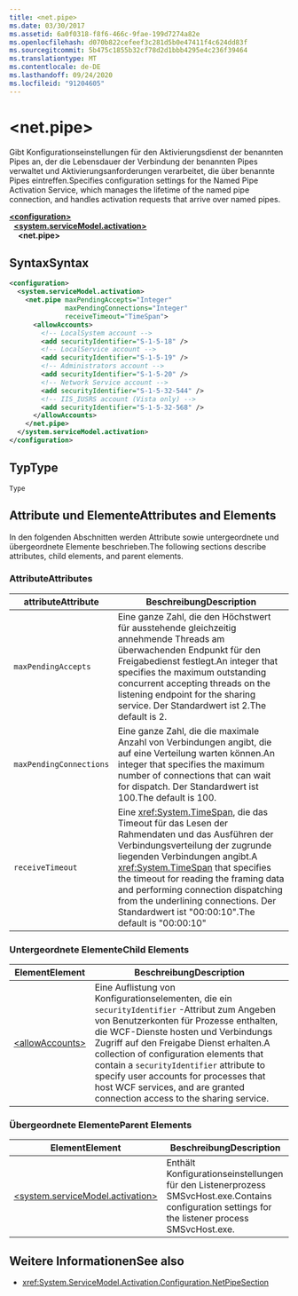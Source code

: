 ```yaml
---
title: <net.pipe>
ms.date: 03/30/2017
ms.assetid: 6a0f0318-f8f6-466c-9fae-199d7274a82e
ms.openlocfilehash: d070b822cefeef3c281d5b0e47411f4c624dd83f
ms.sourcegitcommit: 5b475c1855b32cf78d2d1bbb4295e4c236f39464
ms.translationtype: MT
ms.contentlocale: de-DE
ms.lasthandoff: 09/24/2020
ms.locfileid: "91204605"
---
```

# \<net.pipe>

<span data-ttu-id="3d575-102">Gibt Konfigurationseinstellungen für den Aktivierungsdienst der benannten Pipes an, der die Lebensdauer der Verbindung der benannten Pipes verwaltet und Aktivierungsanforderungen verarbeitet, die über benannte Pipes eintreffen.</span><span class="sxs-lookup"><span data-stu-id="3d575-102">Specifies configuration settings for the Named Pipe Activation Service, which manages the lifetime of the named pipe connection, and handles activation requests that arrive over named pipes.</span></span>  
  
[**\<configuration>**](../configuration-element.md)\
&nbsp;&nbsp;[**\<system.serviceModel.activation>**](system-servicemodel-activation.md)\
&nbsp;&nbsp;&nbsp;&nbsp;**\<net.pipe>**  
  
## <a name="syntax"></a><span data-ttu-id="3d575-103">Syntax</span><span class="sxs-lookup"><span data-stu-id="3d575-103">Syntax</span></span>  
  
```xml  
<configuration>
  <system.serviceModel.activation>
    <net.pipe maxPendingAccepts="Integer"
              maxPendingConnections="Integer"
              receiveTimeout="TimeSpan">
      <allowAccounts>
        <!-- LocalSystem account -->
        <add securityIdentifier="S-1-5-18" />
        <!-- LocalService account -->
        <add securityIdentifier="S-1-5-19" />
        <!-- Administrators account -->
        <add securityIdentifier="S-1-5-20" />
        <!-- Network Service account -->
        <add securityIdentifier="S-1-5-32-544" />
        <!-- IIS_IUSRS account (Vista only) -->
        <add securityIdentifier="S-1-5-32-568" />
      </allowAccounts>
    </net.pipe>
  </system.serviceModel.activation>
</configuration>
```  
  
## <a name="type"></a><span data-ttu-id="3d575-104">Typ</span><span class="sxs-lookup"><span data-stu-id="3d575-104">Type</span></span>  

 `Type`  
  
## <a name="attributes-and-elements"></a><span data-ttu-id="3d575-105">Attribute und Elemente</span><span class="sxs-lookup"><span data-stu-id="3d575-105">Attributes and Elements</span></span>  

 <span data-ttu-id="3d575-106">In den folgenden Abschnitten werden Attribute sowie untergeordnete und übergeordnete Elemente beschrieben.</span><span class="sxs-lookup"><span data-stu-id="3d575-106">The following sections describe attributes, child elements, and parent elements.</span></span>  
  
### <a name="attributes"></a><span data-ttu-id="3d575-107">Attribute</span><span class="sxs-lookup"><span data-stu-id="3d575-107">Attributes</span></span>  
  
|<span data-ttu-id="3d575-108">attribute</span><span class="sxs-lookup"><span data-stu-id="3d575-108">Attribute</span></span>|<span data-ttu-id="3d575-109">Beschreibung</span><span class="sxs-lookup"><span data-stu-id="3d575-109">Description</span></span>|  
|---------------|-----------------|  
|`maxPendingAccepts`|<span data-ttu-id="3d575-110">Eine ganze Zahl, die den Höchstwert für ausstehende gleichzeitig annehmende Threads am überwachenden Endpunkt für den Freigabedienst festlegt.</span><span class="sxs-lookup"><span data-stu-id="3d575-110">An integer that specifies the maximum outstanding concurrent accepting threads on the listening endpoint for the sharing service.</span></span> <span data-ttu-id="3d575-111">Der Standardwert ist 2.</span><span class="sxs-lookup"><span data-stu-id="3d575-111">The default is 2.</span></span>|  
|`maxPendingConnections`|<span data-ttu-id="3d575-112">Eine ganze Zahl, die die maximale Anzahl von Verbindungen angibt, die auf eine Verteilung warten können.</span><span class="sxs-lookup"><span data-stu-id="3d575-112">An integer that specifies the maximum number of connections that can wait for dispatch.</span></span> <span data-ttu-id="3d575-113">Der Standardwert ist 100.</span><span class="sxs-lookup"><span data-stu-id="3d575-113">The default is 100.</span></span>|  
|`receiveTimeout`|<span data-ttu-id="3d575-114">Eine <xref:System.TimeSpan>, die das Timeout für das Lesen der Rahmendaten und das Ausführen der Verbindungsverteilung der zugrunde liegenden Verbindungen angibt.</span><span class="sxs-lookup"><span data-stu-id="3d575-114">A <xref:System.TimeSpan> that specifies the timeout for reading the framing data and performing connection dispatching from the underlining connections.</span></span> <span data-ttu-id="3d575-115">Der Standardwert ist "00:00:10".</span><span class="sxs-lookup"><span data-stu-id="3d575-115">The default is "00:00:10"</span></span>|  
  
### <a name="child-elements"></a><span data-ttu-id="3d575-116">Untergeordnete Elemente</span><span class="sxs-lookup"><span data-stu-id="3d575-116">Child Elements</span></span>  
  
|<span data-ttu-id="3d575-117">Element</span><span class="sxs-lookup"><span data-stu-id="3d575-117">Element</span></span>|<span data-ttu-id="3d575-118">Beschreibung</span><span class="sxs-lookup"><span data-stu-id="3d575-118">Description</span></span>|  
|-------------|-----------------|  
|[\<allowAccounts>](allowaccounts.md)|<span data-ttu-id="3d575-119">Eine Auflistung von Konfigurationselementen, die ein `securityIdentifier` -Attribut zum Angeben von Benutzerkonten für Prozesse enthalten, die WCF-Dienste hosten und Verbindungs Zugriff auf den Freigabe Dienst erhalten.</span><span class="sxs-lookup"><span data-stu-id="3d575-119">A collection of configuration elements that contain a `securityIdentifier` attribute to specify user accounts for processes that host WCF services, and are granted connection access to the sharing service.</span></span>|  
  
### <a name="parent-elements"></a><span data-ttu-id="3d575-120">Übergeordnete Elemente</span><span class="sxs-lookup"><span data-stu-id="3d575-120">Parent Elements</span></span>  
  
|<span data-ttu-id="3d575-121">Element</span><span class="sxs-lookup"><span data-stu-id="3d575-121">Element</span></span>|<span data-ttu-id="3d575-122">Beschreibung</span><span class="sxs-lookup"><span data-stu-id="3d575-122">Description</span></span>|  
|-------------|-----------------|  
|[\<system.serviceModel.activation>](system-servicemodel-activation.md)|<span data-ttu-id="3d575-123">Enthält Konfigurationseinstellungen für den Listenerprozess SMSvcHost.exe.</span><span class="sxs-lookup"><span data-stu-id="3d575-123">Contains configuration settings for the listener process SMSvcHost.exe.</span></span>|  
  
## <a name="see-also"></a><span data-ttu-id="3d575-124">Weitere Informationen</span><span class="sxs-lookup"><span data-stu-id="3d575-124">See also</span></span>

- <xref:System.ServiceModel.Activation.Configuration.NetPipeSection>
